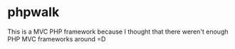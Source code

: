 phpwalk
=======

This is a MVC PHP framework because I thought that there weren't enough PHP MVC frameworks around =D